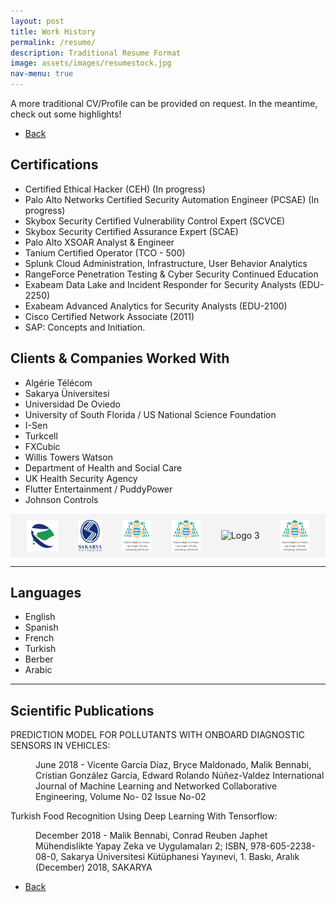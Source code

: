 ```yaml
---
layout: post
title: Work History
permalink: /resume/
description: Traditional Resume Format
image: assets/images/resumestock.jpg
nav-menu: true
---
```

A more traditional CV/Profile can be provided on request. In the meantime, check out some highlights! 
<ul class="actions">
<li><a href="/" class="button next scrolly">Back</a></li>
</ul>

## Certifications
- Certified Ethical Hacker (CEH) (In progress)
- Palo Alto Networks Certified Security Automation Engineer (PCSAE) (In progress)
- Skybox Security Certified Vulnerability Control Expert (SCVCE)
- Skybox Security Certified Assurance Expert (SCAE)
- Palo Alto XSOAR Analyst & Engineer
- Tanium Certified Operator (TCO - 500)
- Splunk Cloud Administration, Infrastructure, User Behavior Analytics
- RangeForce Penetration Testing & Cyber Security Continued Education
- Exabeam Data Lake and Incident Responder for Security Analysts (EDU-2250)
- Exabeam Advanced Analytics for Security Analysts (EDU-2100)
- Cisco Certified Network Associate (2011)
- SAP: Concepts and Initiation.


## Clients & Companies Worked With 
- Algérie Télécom
- Sakarya Üniversitesi
- Universidad De Oviedo
- University of South Florida / US National Science Foundation
- I-Sen
- Turkcell
- FXCubic
- Willis Towers Watson
- Department of Health and Social Care
- UK Health Security Agency
- Flutter Entertainment / PuddyPower
- Johnson Controls

<head>
  <meta charset="UTF-8">
  <meta name="viewport" content="width=device-width, initial-scale=1.0">
  <style>
    /* Style for the logo banner */
    #logoBanner {
      display: flex;
      justify-content: space-around;
      align-items: center;
      background-color: #f4f4f4;
      padding: 10px;
    }
    .logo {
      max-width: 100px;
      max-height: 50px;
      margin: 0 10px;
    }
  </style>
  <title>Logo Banner</title>
</head>
  <div id="logoBanner">
    <img src="assets/images/AT.png" alt="Logo 1" class="logo">
    <img src="assets/images/sau.png" alt="Logo 2" class="logo">
    <img src="assets/images/uniovi.png" alt="Logo 3" class="logo">
    <img src="assets/images/uniovi.png" alt="Logo 3" class="logo">
    <img src="assets/images/i-sen.pngg" alt="Logo 3" class="logo">
    <img src="assets/images/uniovi.png" alt="Logo 3" class="logo">
    <!-- Add more logo images as needed -->
  </div>

 
 <hr class="major" />

## Languages 
- English
- Spanish
- French
- Turkish
- Berber
- Arabic

<hr class="major" />

## Scientific Publications 
<p>PREDICTION MODEL FOR POLLUTANTS WITH ONBOARD DIAGNOSTIC SENSORS IN VEHICLES: <dd>June 2018 - Vicente García Díaz, Bryce Maldonado, Malik Bennabi, Cristian González García, Edward Rolando Núñez-Valdez
International Journal of Machine Learning and Networked Collaborative Engineering, Volume No- 02 Issue No-02</dd></p>
<p>Turkish Food Recognition Using Deep Learning With Tensorflow: <dd>December 2018 - Malik Bennabi, Conrad Reuben Japhet
Mühendislikte Yapay Zeka ve Uygulamaları 2; ISBN, 978-605-2238-08-0, Sakarya Üniversitesi Kütüphanesi Yayınevi, 1. Baskı,
Aralık (December) 2018, SAKARYA</dd></p>



<ul class="actions">
<li><a href="/" class="button next scrolly">Back</a></li>
</ul>
